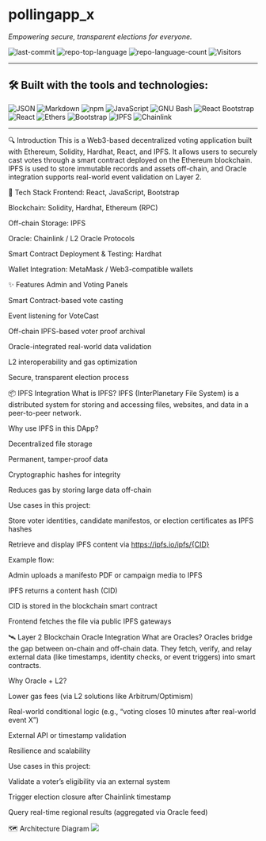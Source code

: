 # pollingapp_x

*Empowering secure, transparent elections for everyone.*

![last-commit](https://img.shields.io/github/last-commit/ixgnoy/DApp_pollingapp)
![repo-top-language](https://img.shields.io/github/languages/top/ixgnoy/DApp_pollingapp)
![repo-language-count](https://img.shields.io/github/languages/count/ixgnoy/DApp_pollingapp)
![Visitors](https://visitor-badge.laobi.icu/badge?page_id=ixgnoy.DApp_pollingapp)

---

## 🛠️ Built with the tools and technologies:

![JSON](https://img.shields.io/badge/JSON-000000?style=for-the-badge&logo=json&logoColor=white)
![Markdown](https://img.shields.io/badge/Markdown-000000?style=for-the-badge&logo=markdown&logoColor=white)
![npm](https://img.shields.io/badge/npm-CB3837?style=for-the-badge&logo=npm&logoColor=white)
![JavaScript](https://img.shields.io/badge/JavaScript-F7DF1E?style=for-the-badge&logo=javascript&logoColor=black)
![GNU Bash](https://img.shields.io/badge/GNU%20Bash-4EAA25?style=for-the-badge&logo=gnubash&logoColor=white)
![React Bootstrap](https://img.shields.io/badge/React%20Bootstrap-61DAFB?style=for-the-badge&logo=react&logoColor=white)
![React](https://img.shields.io/badge/React-20232A?style=for-the-badge&logo=react&logoColor=61DAFB)
![Ethers](https://img.shields.io/badge/Ethers.js-4C51BF?style=for-the-badge&logo=ethereum&logoColor=white)
![Bootstrap](https://img.shields.io/badge/Bootstrap-7952B3?style=for-the-badge&logo=bootstrap&logoColor=white)
![IPFS](https://img.shields.io/badge/IPFS-65C2CB?style=for-the-badge&logo=ipfs&logoColor=white)
![Chainlink](https://img.shields.io/badge/Chainlink%20Oracle-375BD2?style=for-the-badge&logo=chainlink&logoColor=white)

---
🔍 Introduction
This is a Web3-based decentralized voting application built with Ethereum, Solidity, Hardhat, React, and IPFS. It allows users to securely cast votes through a smart contract deployed on the Ethereum blockchain. IPFS is used to store immutable records and assets off-chain, and Oracle integration supports real-world event validation on Layer 2.

🧱 Tech Stack
Frontend: React, JavaScript, Bootstrap

Blockchain: Solidity, Hardhat, Ethereum (RPC)

Off-chain Storage: IPFS

Oracle: Chainlink / L2 Oracle Protocols

Smart Contract Deployment & Testing: Hardhat

Wallet Integration: MetaMask / Web3-compatible wallets

✨ Features
Admin and Voting Panels

Smart Contract-based vote casting

Event listening for VoteCast

Off-chain IPFS-based voter proof archival

Oracle-integrated real-world data validation

L2 interoperability and gas optimization

Secure, transparent election process

📦 IPFS Integration
What is IPFS?
IPFS (InterPlanetary File System) is a distributed system for storing and accessing files, websites, and data in a peer-to-peer network.

Why use IPFS in this DApp?

Decentralized file storage

Permanent, tamper-proof data

Cryptographic hashes for integrity

Reduces gas by storing large data off-chain

Use cases in this project:

Store voter identities, candidate manifestos, or election certificates as IPFS hashes

Retrieve and display IPFS content via https://ipfs.io/ipfs/{CID}

Example flow:

Admin uploads a manifesto PDF or campaign media to IPFS

IPFS returns a content hash (CID)

CID is stored in the blockchain smart contract

Frontend fetches the file via public IPFS gateways

🛰️ Layer 2 Blockchain Oracle Integration
What are Oracles?
Oracles bridge the gap between on-chain and off-chain data. They fetch, verify, and relay external data (like timestamps, identity checks, or event triggers) into smart contracts.

Why Oracle + L2?

Lower gas fees (via L2 solutions like Arbitrum/Optimism)

Real-world conditional logic (e.g., “voting closes 10 minutes after real-world event X”)

External API or timestamp validation

Resilience and scalability

Use cases in this project:

Validate a voter’s eligibility via an external system

Trigger election closure after Chainlink timestamp

Query real-time regional results (aggregated via Oracle feed)

🗺️ Architecture Diagram
<img src="Architecture diagram/diagram.png"/>
